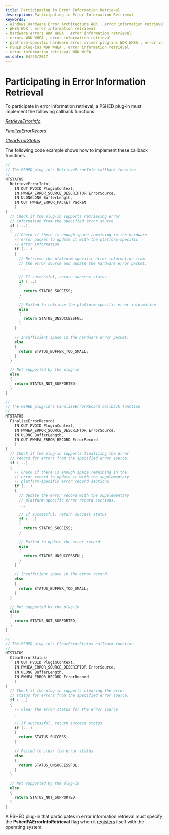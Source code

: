 ```yaml
---
title: Participating in Error Information Retrieval
description: Participating in Error Information Retrieval
keywords:
- Windows Hardware Error Architecture WDK , error information retrieval
- WHEA WDK , error information retrieval
- hardware errors WDK WHEA , error information retrieval
- errors WDK WHEA , error information retrieval
- platform-specific hardware error driver plug-ins WDK WHEA , error information retrieval
- PSHED plug-ins WDK WHEA , error information retrieval
- error information retrieval WDK WHEA
ms.date: 04/20/2017
---
```


# Participating in Error Information Retrieval


To participate in error information retrieval, a PSHED plug-in must implement the following callback functions:

[*RetrieveErrorInfo*](/windows-hardware/drivers/ddi/ntddk/nc-ntddk-pshed_pi_retrieve_error_info)

[*FinalizeErrorRecord*](/windows-hardware/drivers/ddi/ntddk/nc-ntddk-pshed_pi_finalize_error_record)

[*ClearErrorStatus*](/windows-hardware/drivers/ddi/ntddk/nc-ntddk-pshed_pi_clear_error_status)

The following code example shows how to implement these callback functions.

```cpp
//
// The PSHED plug-in's RetrieveErrorInfo callback function
//
NTSTATUS
  RetrieveErrorInfo(
    IN OUT PVOID PluginContext,
    IN PWHEA_ERROR_SOURCE_DESCRIPTOR ErrorSource,
    IN ULONGLONG BufferLength,
    IN OUT PWHEA_ERROR_PACKET Packet
    )
{
  // Check if the plug-in supports retrieving error
  // information from the specified error source.
  if (...)
  {
    // Check if there is enough space remaining in the hardware
    // error packet to update it with the platform-specific
    // error information.
    if (...)
    {
      // Retrieve the platform-specific error information from
      // the error source and update the hardware error packet.
      ...

      // If successful, return success status
      if (...)
      {
        return STATUS_SUCCESS;
      }

      // Failed to retrieve the platform-specific error information
      else
      {
        return STATUS_UNSUCCESSFUL;
      }
    }

    // Insufficient space in the hardware error packet.
    else
    {
      return STATUS_BUFFER_TOO_SMALL;
    }
  }

  // Not supported by the plug-in
  else
  {
    return STATUS_NOT_SUPPORTED;
  }
}

//
// The PSHED plug-in's FinalizeErrorRecord callback function
//
NTSTATUS
  FinalizeErrorRecord(
    IN OUT PVOID PluginContext,
    IN PWHEA_ERROR_SOURCE_DESCRIPTOR ErrorSource,
    IN ULONG BufferLength,
    IN OUT PWHEA_ERROR_RECORD ErrorRecord
    )
{
  // Check if the plug-in supports finalizing the error
  // record for errors from the specified error source.
  if (...)
  {
    // Check if there is enough space remaining in the
    // error record to update it with the supplementary
    // platform-specific error record sections.
    if (...)
    {
      // Update the error record with the supplementary
      // platform-specific error record sections.
      ...

      // If successful, return success status
      if (...)
      {
        return STATUS_SUCCESS;
      }

      // Failed to update the error record
      else
      {
        return STATUS_UNSUCCESSFUL;
      }
    }

    // Insufficient space in the error record.
    else
    {
      return STATUS_BUFFER_TOO_SMALL;
    }
  }

  // Not supported by the plug-in
  else
  {
    return STATUS_NOT_SUPPORTED;
  }
}

//
// The PSHED plug-in's ClearErrorStatus callback function
//
NTSTATUS
  ClearErrorStatus(
    IN OUT PVOID PluginContext,
    IN PWHEA_ERROR_SOURCE_DESCRIPTOR ErrorSource,
    IN ULONG BufferLength,
    IN PWHEA_ERROR_RECORD ErrorRecord
    )
{
  // Check if the plug-in supports clearing the error
  // status for errors from the specified error source.
  if (...)
  {
    // Clear the error status for the error source
    ...

    // If successful, return success status
    if (...)
    {
      return STATUS_SUCCESS;
    }

    // Failed to clear the error status
    else
    {
      return STATUS_UNSUCCESSFUL;
    }
  }

  // Not supported by the plug-in
  else
  {
    return STATUS_NOT_SUPPORTED;
  }
}
```

A PSHED plug-in that participates in error information retrieval must specify the **PshedFAErrorInfoRetrieval** flag when it [registers](registering-a-pshed-plug-in.md) itself with the operating system.

 


